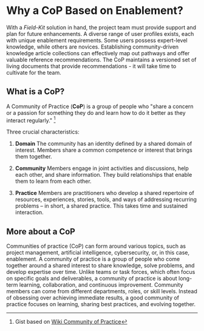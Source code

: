 # Why a CoP Based on Enablement? 

With a *Field-Kit* solution in hand, the project team must provide support and plan for future enhancements. A diverse range of user profiles exists, each with unique enablement requirements. Some users possess expert-level knowledge, while others are novices.  Establishing community-driven knowledge article collections can effectively map out pathways and offer valuable reference recommendations. The CoP maintains a versioned set of living documents that provide recommendations - it will take time to cultivate for the team.

## What is a CoP?

A Community of Practice (**CoP**) is a group of people who "share a concern or a passion for something they do and learn how to do it better as they interact regularly."  [^1]

Three crucial characteristics:

1. **Domain**
The community has an identity defined by a shared domain of interest. Members share a common competence or interest that brings them together.  

2. **Community** 
Members engage in joint activities and discussions, help each other, and share information. They build relationships that enable them to learn from each other.

3. **Practice** 
Members are practitioners who develop a shared repertoire of resources, experiences, stories, tools, and ways of addressing recurring problems – in short, a shared practice. This takes time and sustained interaction.

## More about a CoP

Communities of practice (CoP) can form around various topics, such as project management, artificial intelligence, cybersecurity, or, in this case, enablement. A community of practice is a group of people who come together around a shared interest to share knowledge, solve problems, and develop expertise over time. Unlike teams or task forces, which often focus on specific goals and deliverables, a community of practice is about long-term learning, collaboration, and continuous improvement. Community members can come from different departments, roles, or skill levels. Instead of obsessing over achieving immediate results, a good community of practice focuses on learning, sharing best practices, and evolving together.

[^1]: Gist based on [Wiki Community of Practice](https://en.wikipedia.org/wiki/Community_of_practice)
